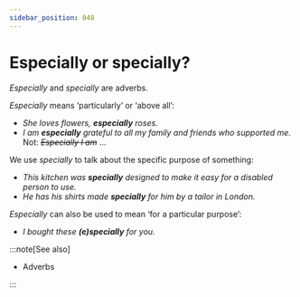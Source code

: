 ```yaml
---
sidebar_position: 048
---
```


# Especially or specially?

*Especially* and *specially* are adverbs.

*Especially* means ‘particularly’ or ‘above all’:

- *She loves flowers, **especially** roses.*
- *I am **especially** grateful to all my family and friends who supported me.* Not: *~~Especially I am~~* …

We use *specially* to talk about the specific purpose of something:

- *This kitchen was **specially** designed to make it easy for a disabled person to use.*
- *He has his shirts made **specially** for him by a tailor in London.*

*Especially* can also be used to mean ‘for a particular purpose’:

- *I bought these **(e)specially** for you.*

:::note[See also]

- Adverbs

:::
